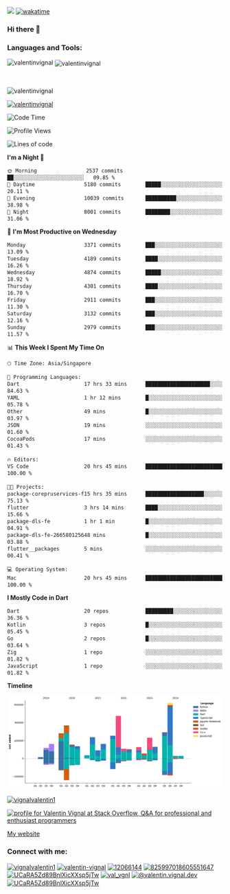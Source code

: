 
![](https://komarev.com/ghpvc/?username=valentinvignal&label=Profile%20views&color=0e75b6&style=flat)
[![wakatime](https://wakatime.com/badge/user/a700230c-ba51-4378-8fbc-fbcb542401ed.svg)](https://wakatime.com/@a700230c-ba51-4378-8fbc-fbcb542401ed)

### Hi there 👋

<h3 align="left">Languages and Tools:</h3>


<p><img align="left" src="https://github-readme-stats.vercel.app/api?username=ValentinVignal&count_private=true&show_icons=true&theme=dark" alt="valentinvignal" /></p>

<p>&nbsp;<img align="center" src="https://github-readme-stats.vercel.app/api/top-langs/?username=ValentinVignal&hide=jupyter%20notebook&layout=compact&theme=dark" alt="valentinvignal" /></p>

<br/>

<p><img align="center" src="https://github-readme-streak-stats.herokuapp.com/?user=valentinvignal&theme=dark" alt="valentinvignal" /></p>


<p align="left"> <a href="https://github.com/ryo-ma/github-profile-trophy"><img src="https://github-profile-trophy.vercel.app/?username=valentinvignal&theme=darkhub" alt="valentinvignal" /></a> </p>

<!--START_SECTION:waka-->
![Code Time](http://img.shields.io/badge/Code%20Time-2%2C899%20hrs%2020%20mins-blue)

![Profile Views](http://img.shields.io/badge/Profile%20Views-13-blue)

![Lines of code](https://img.shields.io/badge/From%20Hello%20World%20I%27ve%20Written-4.2%20million%20lines%20of%20code-blue)

**I'm a Night 🦉** 

```text
🌞 Morning                2537 commits        ██░░░░░░░░░░░░░░░░░░░░░░░   09.85 % 
🌆 Daytime                5180 commits        █████░░░░░░░░░░░░░░░░░░░░   20.11 % 
🌃 Evening                10039 commits       ██████████░░░░░░░░░░░░░░░   38.98 % 
🌙 Night                  8001 commits        ████████░░░░░░░░░░░░░░░░░   31.06 % 
```
📅 **I'm Most Productive on Wednesday** 

```text
Monday                   3371 commits        ███░░░░░░░░░░░░░░░░░░░░░░   13.09 % 
Tuesday                  4189 commits        ████░░░░░░░░░░░░░░░░░░░░░   16.26 % 
Wednesday                4874 commits        █████░░░░░░░░░░░░░░░░░░░░   18.92 % 
Thursday                 4301 commits        ████░░░░░░░░░░░░░░░░░░░░░   16.70 % 
Friday                   2911 commits        ███░░░░░░░░░░░░░░░░░░░░░░   11.30 % 
Saturday                 3132 commits        ███░░░░░░░░░░░░░░░░░░░░░░   12.16 % 
Sunday                   2979 commits        ███░░░░░░░░░░░░░░░░░░░░░░   11.57 % 
```


📊 **This Week I Spent My Time On** 

```text
🕑︎ Time Zone: Asia/Singapore

💬 Programming Languages: 
Dart                     17 hrs 33 mins      █████████████████████░░░░   84.63 % 
YAML                     1 hr 12 mins        █░░░░░░░░░░░░░░░░░░░░░░░░   05.78 % 
Other                    49 mins             █░░░░░░░░░░░░░░░░░░░░░░░░   03.97 % 
JSON                     19 mins             ░░░░░░░░░░░░░░░░░░░░░░░░░   01.60 % 
CocoaPods                17 mins             ░░░░░░░░░░░░░░░░░░░░░░░░░   01.43 % 

🔥 Editors: 
VS Code                  20 hrs 45 mins      █████████████████████████   100.00 % 

🐱‍💻 Projects: 
package-corepruservices-f15 hrs 35 mins      ███████████████████░░░░░░   75.13 % 
flutter                  3 hrs 14 mins       ████░░░░░░░░░░░░░░░░░░░░░   15.66 % 
package-dls-fe           1 hr 1 min          █░░░░░░░░░░░░░░░░░░░░░░░░   04.91 % 
package-dls-fe-266580125648 mins             █░░░░░░░░░░░░░░░░░░░░░░░░   03.88 % 
flutter__packages        5 mins              ░░░░░░░░░░░░░░░░░░░░░░░░░   00.41 % 

💻 Operating System: 
Mac                      20 hrs 45 mins      █████████████████████████   100.00 % 
```

**I Mostly Code in Dart** 

```text
Dart                     20 repos            █████████░░░░░░░░░░░░░░░░   36.36 % 
Kotlin                   3 repos             █░░░░░░░░░░░░░░░░░░░░░░░░   05.45 % 
Go                       2 repos             █░░░░░░░░░░░░░░░░░░░░░░░░   03.64 % 
Zig                      1 repo              ░░░░░░░░░░░░░░░░░░░░░░░░░   01.82 % 
JavaScript               1 repo              ░░░░░░░░░░░░░░░░░░░░░░░░░   01.82 % 
```



**Timeline**

![Lines of Code chart](https://raw.githubusercontent.com/ValentinVignal/ValentinVignal/main/assets/bar_graph.png)


<!--END_SECTION:waka-->

<p align="left"> <a href="https://twitter.com/vignalvalentin1" target="blank"><img src="https://img.shields.io/twitter/follow/vignalvalentin1?logo=twitter" alt="vignalvalentin1" /></a> </p>

<a href="https://stackoverflow.com/users/12066144/valentin-vignal"><img src="https://stackexchange.com/users/flair/16694563.png?theme=dark" width="208" height="58" alt="profile for Valentin Vignal at Stack Overflow, Q&amp;A for professional and enthusiast programmers" title="profile for Valentin Vignal at Stack Overflow, Q&amp;A for professional and enthusiast programmers"></a>

[My website](https://valentinvignal.github.io/portfolio/)

<h3 align="left">Connect with me:</h3>
<p align="left">
<a href="https://twitter.com/vignalvalentin1" target="blank"><img align="center" src="https://raw.githubusercontent.com/rahuldkjain/github-profile-readme-generator/master/src/images/icons/Social/twitter.svg" alt="vignalvalentin1" height="30" width="40" /></a>
<a href="https://linkedin.com/in/valentin-vignal" target="blank"><img align="center" src="https://raw.githubusercontent.com/rahuldkjain/github-profile-readme-generator/master/src/images/icons/Social/linked-in-alt.svg" alt="valentin-vignal" height="30" width="40" /></a>
<a href="https://stackoverflow.com/users/12066144" target="blank"><img align="center" src="https://raw.githubusercontent.com/rahuldkjain/github-profile-readme-generator/master/src/images/icons/Social/stack-overflow.svg" alt="12066144" height="30" width="40" /></a>
<a href="https://discordapp.com/users/825997018605551647" target="blank"><img align="center" src="https://raw.githubusercontent.com/rahuldkjain/github-profile-readme-generator/master/src/images/icons/Social/discord.svg" alt="825997018605551647" height="30" width="40" /></a>
<a href="https://www.reddit.com/user/ValentinVignal" target="blank"><img align="center" src="https://raw.githubusercontent.com/rahuldkjain/github-profile-readme-generator/master/src/images/icons/Social/reddit.svg" alt="UCaRA5Zd89BnlXicXXsp5jTw" height="30" width="40" /></a>
<a href="https://instagram.com/valentin_vignal" target="blank"><img align="center" src="https://raw.githubusercontent.com/rahuldkjain/github-profile-readme-generator/master/src/images/icons/Social/instagram.svg" alt="val_vgnl" height="30" width="40" /></a>
<a href="https://medium.com/@valentin.vignal.dev" target="blank"><img align="center" src="https://raw.githubusercontent.com/rahuldkjain/github-profile-readme-generator/master/src/images/icons/Social/medium.svg" alt="@valentin.vignal.dev" height="30" width="40" /></a>
<a href="https://www.youtube.com/channel/UCaRA5Zd89BnlXicXXsp5jTw" target="blank"><img align="center" src="https://raw.githubusercontent.com/rahuldkjain/github-profile-readme-generator/master/src/images/icons/Social/youtube.svg" alt="UCaRA5Zd89BnlXicXXsp5jTw" height="30" width="40" /></a>
</p>


